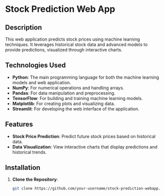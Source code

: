 

# Stock Prediction Web App

## Description

This web application predicts stock prices using machine learning techniques. It leverages historical stock data and advanced models to provide predictions, visualized through interactive charts.

## Technologies Used

- **Python**: The main programming language for both the machine learning models and web application.
- **NumPy**: For numerical operations and handling arrays.
- **Pandas**: For data manipulation and preprocessing.
- **TensorFlow**: For building and training machine learning models.
- **Matplotlib**: For creating plots and visualizing data.
- **Streamlit**: For developing the web interface of the application.

## Features

- **Stock Price Prediction**: Predict future stock prices based on historical data.
- **Data Visualization**: View interactive charts that display predictions and historical trends.

## Installation

1. **Clone the Repository**:
   ```bash
   git clone https://github.com/your-username/stock-prediction-webapp.git

